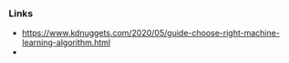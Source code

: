 ### Links
* https://www.kdnuggets.com/2020/05/guide-choose-right-machine-learning-algorithm.html
* 












